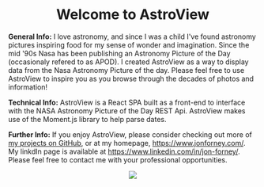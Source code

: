 <center>
<h1>Welcome to AstroView</h1>
</center>

**General Info:** I love astronomy, and since I was a child I've found astronomy pictures 
inspiring food for my sense of wonder and imagination. Since the mid '90s Nasa has been
publishing an Astronomy Picture of the Day (occasionaly refered to as APOD). I created 
AstroView as a way to display data from the Nasa Astronomy Picture of the day. Please
feel free to use AstroView to inspire you as you browse through the decades of photos
and information!

**Technical Info:** AstroView is a React SPA built as a front-end to interface with the NASA Astronomy Picture of the Day REST Api. AstroView makes use of the Moment.js library to help parse dates.

**Further Info:**  If you enjoy AstroView, please consider checking out more of <a href="https://github.com/MustardJoe">my projects on GitHub</a>, or at my homepage, <a href="https://wwww.jonforney.com">https://www.jonforney.com/</a>.  My linkdIn page is available at <a href="https://www.linkedin.com/in/jon-forney/">https://www.linkedin.com/in/jon-forney/</a>.  Please feel free to contact me with your professional opportunities.

<center>
<img src="./src/assets/someStars.png">
</center>